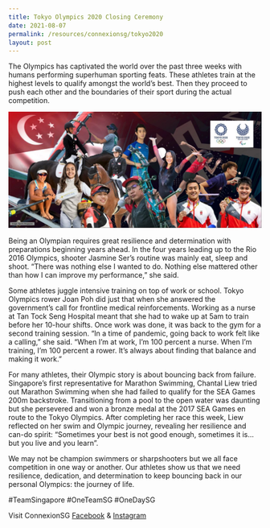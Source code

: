 ```yaml
---
title: Tokyo Olympics 2020 Closing Ceremony
date: 2021-08-07
permalink: /resources/connexionsg/tokyo2020
layout: post
---
```

The Olympics has captivated the world over the past three weeks with humans performing superhuman sporting feats. These athletes train at the highest levels to qualify amongst the world’s best. Then they proceed to push each other and the boundaries of their sport during the actual competition.

![Alt text for image on Isomer site](/images/tokyoolympics2020.jpeg)

Being an Olympian requires great resilience and determination with preparations beginning years ahead. In the four years leading up to the Rio 2016 Olympics, shooter Jasmine Ser’s routine was mainly eat, sleep and shoot. “There was nothing else I wanted to do. Nothing else mattered other than how I can improve my performance,” she said.

Some athletes juggle intensive training on top of work or school. Tokyo Olympics rower Joan Poh did just that when she answered the government’s call for frontline medical reinforcements. Working as a nurse at Tan Tock Seng Hospital meant that she had to wake up at 5am to train before her 10-hour shifts. Once work was done, it was back to the gym for a second training session. “In a time of pandemic, going back to work felt like a calling,” she said. “When I’m at work, I’m 100 percent a nurse. When I’m training, I’m 100 percent a rower. It’s always about finding that balance and making it work.”

For many athletes, their Olympic story is about bouncing back from failure. Singapore’s first representative for Marathon Swimming, Chantal Liew tried out Marathon Swimming when she had failed to qualify for the SEA Games 200m backstroke. Transitioning from a pool to the open water was daunting but she persevered and won a bronze medal at the 2017 SEA Games en route to the Tokyo Olympics. After completing her race this week, Liew reflected on her swim and Olympic journey, revealing her resilience and can-do spirit: “Sometimes your best is not good enough, sometimes it is… but you live and you learn”.

We may not be champion swimmers or sharpshooters but we all face competition in one way or another. Our athletes show us that we need resilience, dedication, and determination to keep bouncing back in our personal Olympics: the journey of life. 

#TeamSingapore #OneTeamSG #OneDaySG

Visit ConnexionSG [Facebook](https://www.facebook.com/ConnexionSG) & [Instagram](https://www.instagram.com/connexionsg/)